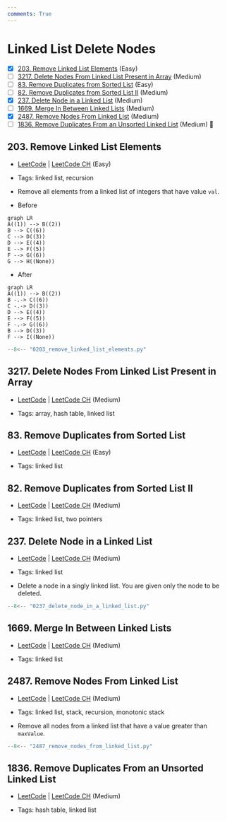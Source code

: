 ```yaml
---
comments: True
---
```


# Linked List Delete Nodes

- [x] [203. Remove Linked List Elements](https://leetcode.cn/problems/remove-linked-list-elements/) (Easy)
- [ ] [3217. Delete Nodes From Linked List Present in Array](https://leetcode.cn/problems/delete-nodes-from-linked-list-present-in-array/) (Medium)
- [ ] [83. Remove Duplicates from Sorted List](https://leetcode.cn/problems/remove-duplicates-from-sorted-list/) (Easy)
- [ ] [82. Remove Duplicates from Sorted List II](https://leetcode.cn/problems/remove-duplicates-from-sorted-list-ii/) (Medium)
- [x] [237. Delete Node in a Linked List](https://leetcode.cn/problems/delete-node-in-a-linked-list/) (Medium)
- [ ] [1669. Merge In Between Linked Lists](https://leetcode.cn/problems/merge-in-between-linked-lists/) (Medium)
- [x] [2487. Remove Nodes From Linked List](https://leetcode.cn/problems/remove-nodes-from-linked-list/) (Medium)
- [ ] [1836. Remove Duplicates From an Unsorted Linked List](https://leetcode.cn/problems/remove-duplicates-from-an-unsorted-linked-list/) (Medium) 👑

## 203. Remove Linked List Elements

-   [LeetCode](https://leetcode.com/problems/remove-linked-list-elements/) | [LeetCode CH](https://leetcode.cn/problems/remove-linked-list-elements/) (Easy)

-   Tags: linked list, recursion
-   Remove all elements from a linked list of integers that have value `val`.

-   Before

```mermaid
graph LR
A((1)) --> B((2))
B --> C((6))
C --> D((3))
D --> E((4))
E --> F((5))
F --> G((6))
G --> H((None))
```

-   After

```mermaid
graph LR
A((1)) --> B((2))
B -.-> C((6))
C -.-> D((3))
D --> E((4))
E --> F((5))
F -.-> G((6))
B --> D((3))
F --> I((None))
```

```python title="203. Remove Linked List Elements - Python Solution"
--8<-- "0203_remove_linked_list_elements.py"
```

## 3217. Delete Nodes From Linked List Present in Array

-   [LeetCode](https://leetcode.com/problems/delete-nodes-from-linked-list-present-in-array/) | [LeetCode CH](https://leetcode.cn/problems/delete-nodes-from-linked-list-present-in-array/) (Medium)

-   Tags: array, hash table, linked list

## 83. Remove Duplicates from Sorted List

-   [LeetCode](https://leetcode.com/problems/remove-duplicates-from-sorted-list/) | [LeetCode CH](https://leetcode.cn/problems/remove-duplicates-from-sorted-list/) (Easy)

-   Tags: linked list

## 82. Remove Duplicates from Sorted List II

-   [LeetCode](https://leetcode.com/problems/remove-duplicates-from-sorted-list-ii/) | [LeetCode CH](https://leetcode.cn/problems/remove-duplicates-from-sorted-list-ii/) (Medium)

-   Tags: linked list, two pointers

## 237. Delete Node in a Linked List

-   [LeetCode](https://leetcode.com/problems/delete-node-in-a-linked-list/) | [LeetCode CH](https://leetcode.cn/problems/delete-node-in-a-linked-list/) (Medium)

-   Tags: linked list
-   Delete a node in a singly linked list. You are given only the node to be deleted.

```python title="237. Delete Node in a Linked List - Python Solution"
--8<-- "0237_delete_node_in_a_linked_list.py"
```

## 1669. Merge In Between Linked Lists

-   [LeetCode](https://leetcode.com/problems/merge-in-between-linked-lists/) | [LeetCode CH](https://leetcode.cn/problems/merge-in-between-linked-lists/) (Medium)

-   Tags: linked list

## 2487. Remove Nodes From Linked List

-   [LeetCode](https://leetcode.com/problems/remove-nodes-from-linked-list/) | [LeetCode CH](https://leetcode.cn/problems/remove-nodes-from-linked-list/) (Medium)

-   Tags: linked list, stack, recursion, monotonic stack
-   Remove all nodes from a linked list that have a value greater than `maxValue`.

```python title="2487. Remove Nodes From Linked List - Python Solution"
--8<-- "2487_remove_nodes_from_linked_list.py"
```

## 1836. Remove Duplicates From an Unsorted Linked List

-   [LeetCode](https://leetcode.com/problems/remove-duplicates-from-an-unsorted-linked-list/) | [LeetCode CH](https://leetcode.cn/problems/remove-duplicates-from-an-unsorted-linked-list/) (Medium)

-   Tags: hash table, linked list

